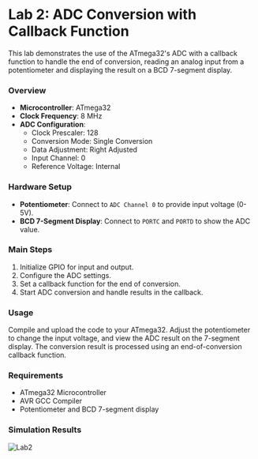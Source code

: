 # Lab 2: ADC Conversion with Callback Function

This lab demonstrates the use of the ATmega32's ADC with a callback function to handle the end of conversion, reading an analog input from a potentiometer and displaying the result on a BCD 7-segment display.

### Overview

- **Microcontroller**: ATmega32
- **Clock Frequency**: 8 MHz
- **ADC Configuration**:
  - Clock Prescaler: 128
  - Conversion Mode: Single Conversion
  - Data Adjustment: Right Adjusted
  - Input Channel: 0
  - Reference Voltage: Internal

### Hardware Setup

- **Potentiometer**: Connect to `ADC Channel 0` to provide input voltage (0-5V).
- **BCD 7-Segment Display**: Connect to `PORTC` and `PORTD` to show the ADC value.

### Main Steps

1. Initialize GPIO for input and output.
2. Configure the ADC settings.
3. Set a callback function for the end of conversion.
4. Start ADC conversion and handle results in the callback.

### Usage

Compile and upload the code to your ATmega32. Adjust the potentiometer to change the input voltage, and view the ADC result on the 7-segment display. The conversion result is processed using an end-of-conversion callback function.

### Requirements

- ATmega32 Microcontroller
- AVR GCC Compiler
- Potentiometer and BCD 7-segment display

### Simulation Results
![Lab2](https://github.com/user-attachments/assets/a5fb85b8-dcd0-4a7a-a3ee-a0e0fccc8d98)

